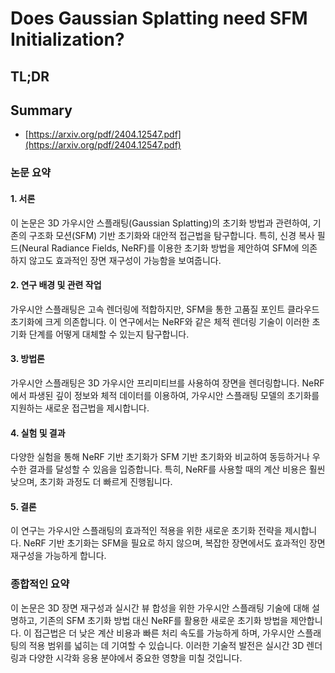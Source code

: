 # Does Gaussian Splatting need SFM Initialization?
## TL;DR
## Summary
- [https://arxiv.org/pdf/2404.12547.pdf](https://arxiv.org/pdf/2404.12547.pdf)

### 논문 요약

#### 1. 서론
이 논문은 3D 가우시안 스플래팅(Gaussian Splatting)의 초기화 방법과 관련하여, 기존의 구조화 모션(SFM) 기반 초기화와 대안적 접근법을 탐구합니다. 특히, 신경 복사 필드(Neural Radiance Fields, NeRF)를 이용한 초기화 방법을 제안하여 SFM에 의존하지 않고도 효과적인 장면 재구성이 가능함을 보여줍니다.

#### 2. 연구 배경 및 관련 작업
가우시안 스플래팅은 고속 렌더링에 적합하지만, SFM을 통한 고품질 포인트 클라우드 초기화에 크게 의존합니다. 이 연구에서는 NeRF와 같은 체적 렌더링 기술이 이러한 초기화 단계를 어떻게 대체할 수 있는지 탐구합니다.

#### 3. 방법론
가우시안 스플래팅은 3D 가우시안 프리미티브를 사용하여 장면을 렌더링합니다. NeRF에서 파생된 깊이 정보와 체적 데이터를 이용하여, 가우시안 스플래팅 모델의 초기화를 지원하는 새로운 접근법을 제시합니다.

#### 4. 실험 및 결과
다양한 실험을 통해 NeRF 기반 초기화가 SFM 기반 초기화와 비교하여 동등하거나 우수한 결과를 달성할 수 있음을 입증합니다. 특히, NeRF를 사용할 때의 계산 비용은 훨씬 낮으며, 초기화 과정도 더 빠르게 진행됩니다.

#### 5. 결론
이 연구는 가우시안 스플래팅의 효과적인 적용을 위한 새로운 초기화 전략을 제시합니다. NeRF 기반 초기화는 SFM을 필요로 하지 않으며, 복잡한 장면에서도 효과적인 장면 재구성을 가능하게 합니다.

### 종합적인 요약
이 논문은 3D 장면 재구성과 실시간 뷰 합성을 위한 가우시안 스플래팅 기술에 대해 설명하고, 기존의 SFM 초기화 방법 대신 NeRF를 활용한 새로운 초기화 방법을 제안합니다. 이 접근법은 더 낮은 계산 비용과 빠른 처리 속도를 가능하게 하며, 가우시안 스플래팅의 적용 범위를 넓히는 데 기여할 수 있습니다. 이러한 기술적 발전은 실시간 3D 렌더링과 다양한 시각화 응용 분야에서 중요한 영향을 미칠 것입니다.